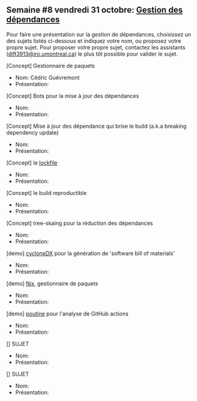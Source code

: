 ## Semaine #8 vendredi 31 octobre: [Gestion des dépendances](https://github.com/umontreal-diro/IFT3913/issues/7)

 Pour faire une présentation sur la gestion de dépendances, choisissez un des sujets listés ci-dessous et indiquez votre nom, ou proposez votre propre sujet. Pour proposer votre propre sujet,  contactez les assistants (dift3913@iro.umontreal.ca) le plus tôt possible pour valider le sujet.

[Concept] Gestionnaire de paquets
- Nom: Cédric Guévremont
- Présentation:

[Concept] Bots pour la mise à jour des dépendances
- Nom:
- Présentation:

[Concept] Mise à jour des dépendance qui brise le build (a.k.a breaking dependency update)
- Nom:
- Présentation:

[Concept] le [lockfile](https://arxiv.org/pdf/2505.04834)
- Nom:
- Présentation:

[Concept] le build reproductible
- Nom:
- Présentation:

[Concept] tree-skaing pour la réduction des dépendances
- Nom:
- Présentation:

[demo] [cycloneDX](https://cyclonedx.org/) pour la génération de 'software bill of materials'
- Nom:
- Présentation:

[demo] [Nix](https://nixos.org/), gestionnaire de paquets
- Nom:
- Présentation:

[demo] [poutine](https://github.com/boostsecurityio/poutine) pour l'analyse de GitHub actions
- Nom:
- Présentation:

[] SUJET
- Nom:
- Présentation:

[] SUJET
- Nom:
- Présentation:
